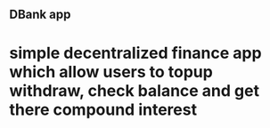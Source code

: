 ## DBank app
# simple decentralized finance app which allow users to topup withdraw, check balance and get there compound interest